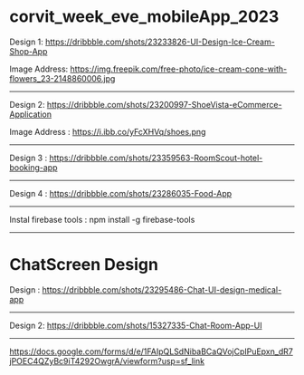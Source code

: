 # corvit_week_eve_mobileApp_2023

 Design 1: https://dribbble.com/shots/23233826-UI-Design-Ice-Cream-Shop-App

 Image Address: https://img.freepik.com/free-photo/ice-cream-cone-with-flowers_23-2148860006.jpg

 ______________________________________________

 Design 2: https://dribbble.com/shots/23200997-ShoeVista-eCommerce-Application
 
 Image Address : https://i.ibb.co/yFcXHVq/shoes.png

______________________________________________

 Design 3 : https://dribbble.com/shots/23359563-RoomScout-hotel-booking-app

______________________________________________

 Design 4 : https://dribbble.com/shots/23286035-Food-App

______________________________________________

 Instal firebase tools : 
npm install -g firebase-tools
______________________________________________

# ChatScreen Design

Design : https://dribbble.com/shots/23295486-Chat-UI-design-medical-app
______________________________________________

Design 2: https://dribbble.com/shots/15327335-Chat-Room-App-UI
______________________________________________


https://docs.google.com/forms/d/e/1FAIpQLSdNibaBCaQVojCpIPuEpxn_dR7jPOEC4QZyBc9iT4292OwgrA/viewform?usp=sf_link
